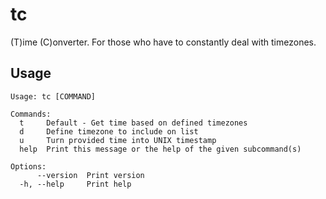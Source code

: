 # tc

(T)ime (C)onverter. For those who have to constantly deal with timezones.

## Usage

```
Usage: tc [COMMAND]

Commands:
  t     Default - Get time based on defined timezones
  d     Define timezone to include on list
  u     Turn provided time into UNIX timestamp
  help  Print this message or the help of the given subcommand(s)

Options:
      --version  Print version
  -h, --help     Print help
```
